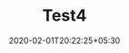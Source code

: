 ---
title: "Test4"
date: 2020-02-01T20:22:25+05:30
draft: true

# featured image
image: ""

# meta description - blog description for list page
description: "this is meta description"

# taxonomies
categories: 
  - "Python"

# type
type : "blog"
---